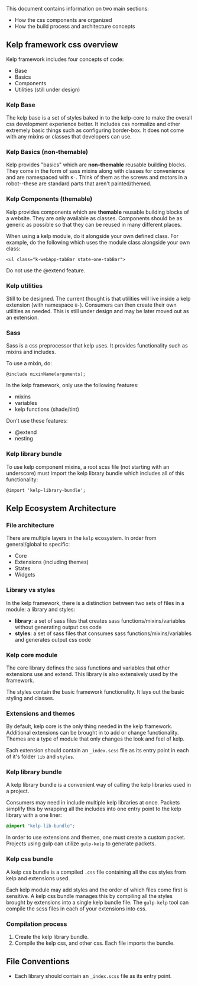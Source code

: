 This document contains information on two main sections:
- How the css components are organized
- How the build process and architecture concepts

## Kelp framework css overview
Kelp framework includes four concepts of code:
- Base
- Basics
- Components
- Utilities (still under design)

### Kelp Base
The kelp base is a set of styles baked in to the kelp-core to make the overall css development experience better. It includes css normalize and other extremely basic things such as configuring border-box. It does not come with any mixins or classes that developers can use.

### Kelp Basics (non-themable)
Kelp provides "basics" which are **non-themable** reusable building blocks. They come in the form of sass mixins along with classes for convenience and are namespaced with `K-`. Think of them as the screws and motors in a robot--these are standard parts that aren't painted/themed.

### Kelp Components (themable)
Kelp provides components which are **themable** reusable building blocks of a website. They are only available as classes. Components should be as generic as possible so that they can be reused in many different places.

When using a kelp module, do it alongside your own defined class. For example, do the following which uses the module class alongside your own class:
```
<ul class="k-webApp-tabBar state-one-tabBar">
```

Do not use the @extend feature.

### Kelp utilities
Still to be designed. The current thought is that utilities will live inside a kelp extension (with namespace `U-`). Consumers can then create their own utilities as needed. This is still under design and may be later moved out as an extension.

### Sass
Sass is a css preprocessor that kelp uses. It provides functionality such as mixins and includes.

To use a mixin, do:
```
@include mixinName(arguments);
```

In the kelp framework, only use the following features:
- mixins
- variables
- kelp functions (shade/tint)

Don't use these features:
- @extend
- nesting

### Kelp library bundle
To use kelp component mixins, a root scss file (not starting with an underscore) must import the kelp library bundle which includes all of this functionality:
```
@import 'kelp-library-bundle';
```

## Kelp Ecosystem Architecture

### File architecture
There are multiple layers in the `kelp` ecosystem. In order from general/global to specific:
- Core
- Extensions (including themes)
- States
- Widgets

### Library vs styles
In the kelp framework, there is a distinction between two sets of files in a module: a library and styles:
- **library**: a set of sass files that creates sass functions/mixins/variables without generating output css code
- **styles**: a set of sass files that consumes sass functions/mixins/variables and generates output css code

### Kelp core module
The core library defines the sass functions and variables that other extensions use and extend. This library is also extensively used by the framework.

The styles contain the basic framework functionality. It lays out the basic styling and classes.

### Extensions and themes
By default, kelp core is the only thing needed in the kelp framework. Additional extensions can be brought in to add or change functionality. Themes are a type of module that only changes the look and feel of kelp.

Each extension should contain an `_index.scss` file as its entry point in each of it's folder `lib` and `styles`.

### Kelp library bundle
A kelp library bundle is a convenient way of calling the kelp libraries used in a project.

Consumers may need in include multiple kelp libraries at once. Packets simplify this by wrapping all the includes into one entry point to the kelp library with a one liner:
```css
@import "kelp-lib-bundle";
```
In order to use extensions and themes, one must create a custom packet. Projects using gulp can utilize `gulp-kelp` to generate packets.

### Kelp css bundle
A kelp css bundle is a compiled `.css` file containing all the css styles from kelp and extensions used.

Each kelp module may add styles and the order of which files come first is sensitive. A kelp css bundle manages this by compiling all the styles brought by extensions into a single kelp bundle file. The `gulp-kelp` tool can compile the scss files in each of your extensions into css.

### Compilation process
1. Create the kelp library bundle.
2. Compile the kelp css, and other css. Each file imports the bundle.

## File Conventions
- Each library should contain an `_index.scss` file as its entry point.
